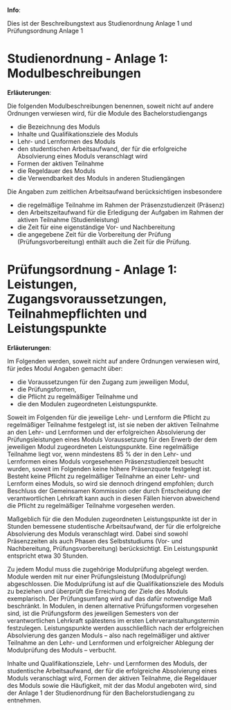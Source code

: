 **Info**:

Dies ist der Beschreibungstext aus Studienordnung Anlage 1 und Prüfungsordnung
Anlage 1

# Studienordnung - Anlage 1: Modulbeschreibungen

**Erläuterungen**:

Die folgenden Modulbeschreibungen benennen, soweit nicht auf andere Ordnungen
verwiesen wird, für die Module des Bachelorstudiengangs

- die Bezeichnung des Moduls
- Inhalte und Qualifikationsziele des Moduls
- Lehr- und Lernformen des Moduls
- den studentischen Arbeitsaufwand, der für die erfolgreiche Absolvierung eines
  Moduls veranschlagt wird
- Formen der aktiven Teilnahme
- die Regeldauer des Moduls
- die Verwendbarkeit des Moduls in anderen Studiengängen

Die Angaben zum zeitlichen Arbeitsaufwand berücksichtigen insbesondere

- die regelmäßige Teilnahme im Rahmen der Präsenzstudienzeit (Präsenz)
- den Arbeitszeitaufwand für die Erledigung der Aufgaben im Rahmen der aktiven
  Teilnahme (Studienleistung)
- die Zeit für eine eigenständige Vor- und Nachbereitung
- die angegebene Zeit für die Vorbereitung der Prüfung (Prüfungsvorbereitung)
  enthält auch die Zeit für die Prüfung.

# Prüfungsordnung - Anlage 1: Leistungen, Zugangsvoraussetzungen, Teilnahmepflichten und Leistungspunkte

**Erläuterungen**:

Im Folgenden werden, soweit nicht auf andere Ordnungen verwiesen wird, für jedes
Modul Angaben gemacht über:

- die Voraussetzungen für den Zugang zum jeweiligen Modul,
- die Prüfungsformen,
- die Pflicht zu regelmäßiger Teilnahme und
- die den Modulen zugeordneten Leistungspunkte.

Soweit im Folgenden für die jeweilige Lehr- und Lernform die Pflicht zu
regelmäßiger Teilnahme festgelegt ist, ist sie neben der aktiven Teilnahme an
den Lehr- und Lernformen und der erfolgreichen Absolvierung der
Prüfungsleistungen eines Moduls Voraussetzung für den Erwerb der dem jeweiligen
Modul zugeordneten Leistungspunkte. Eine regelmäßige Teilnahme liegt vor, wenn
mindestens 85 % der in den Lehr- und Lernformen eines Moduls vorgesehenen
Präsenzstudienzeit besucht wurden, soweit im Folgenden keine höhere Präsenzquote
festgelegt ist. Besteht keine Pflicht zu regelmäßiger Teilnahme an einer Lehr-
und Lernform eines Moduls, so wird sie dennoch dringend empfohlen; durch
Beschluss der Gemeinsamen Kommission oder durch Entscheidung der
verantwortlichen Lehrkraft kann auch in diesen Fällen hiervon abweichend die
Pflicht zu regelmäßiger Teilnahme vorgesehen werden.

Maßgeblich für die den Modulen zugeordneten Leistungspunkte ist der in Stunden
bemessene studentische Arbeitsaufwand, der für die erfolgreiche Absolvierung des
Moduls veranschlagt wird. Dabei sind sowohl Präsenzzeiten als auch Phasen des
Selbststudiums (Vor- und Nachbereitung, Prüfungsvorbereitung) berücksichtigt.
Ein Leistungspunkt entspricht etwa 30 Stunden.

Zu jedem Modul muss die zugehörige Modulprüfung abgelegt werden. Module werden
mit nur einer Prüfungsleistung (Modulprüfung) abgeschlossen. Die Modulprüfung
ist auf die Qualifikationsziele des Moduls zu beziehen und überprüft die
Erreichung der Ziele des Moduls exemplarisch. Der Prüfungsumfang wird auf das
dafür notwendige Maß beschränkt. In Modulen, in denen alternative Prüfungsformen
vorgesehen sind, ist die Prüfungsform des jeweiligen Semesters von der
verantwortlichen Lehrkraft spätestens im ersten Lehrveranstaltungstermin
festzulegen. Leistungspunkte werden ausschließlich nach der erfolgreichen
Absolvierung des ganzen Moduls – also nach regelmäßiger und aktiver Teilnahme an
den Lehr- und Lernformen und erfolgreicher Ablegung der Modulprüfung des Moduls
– verbucht.

Inhalte und Qualifikationsziele, Lehr- und Lernformen des Moduls, der
studentische Arbeitsaufwand, der für die erfolgreiche Absolvierung eines Moduls
veranschlagt wird, Formen der aktiven Teilnahme, die Regeldauer des Moduls sowie
die Häufigkeit, mit der das Modul angeboten wird, sind der Anlage 1 der
Studienordnung für den Bachelorstudiengang zu entnehmen.
